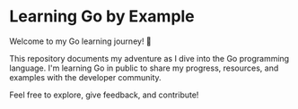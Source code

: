 # Learning Go by Example

Welcome to my Go learning journey! 🚀

This repository documents my adventure as I dive into the Go programming language. I'm learning Go in public to share my progress, resources, and examples with the developer community.

Feel free to explore, give feedback, and contribute!